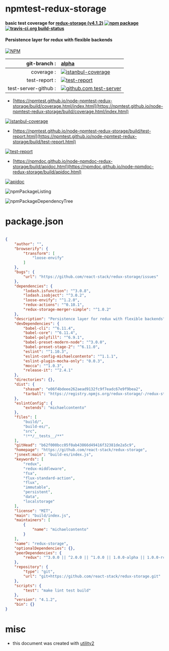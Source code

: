 # npmtest-redux-storage

#### basic test coverage for  [redux-storage (v4.1.2)](https://github.com/react-stack/redux-storage)  [![npm package](https://img.shields.io/npm/v/npmtest-redux-storage.svg?style=flat-square)](https://www.npmjs.org/package/npmtest-redux-storage) [![travis-ci.org build-status](https://api.travis-ci.org/npmtest/node-npmtest-redux-storage.svg)](https://travis-ci.org/npmtest/node-npmtest-redux-storage)

#### Persistence layer for redux with flexible backends

[![NPM](https://nodei.co/npm/redux-storage.png?downloads=true&downloadRank=true&stars=true)](https://www.npmjs.com/package/redux-storage)

| git-branch : | [alpha](https://github.com/npmtest/node-npmtest-redux-storage/tree/alpha)|
|--:|:--|
| coverage : | [![istanbul-coverage](https://npmtest.github.io/node-npmtest-redux-storage/build/coverage.badge.svg)](https://npmtest.github.io/node-npmtest-redux-storage/build/coverage.html/index.html)|
| test-report : | [![test-report](https://npmtest.github.io/node-npmtest-redux-storage/build/test-report.badge.svg)](https://npmtest.github.io/node-npmtest-redux-storage/build/test-report.html)|
| test-server-github : | [![github.com test-server](https://npmtest.github.io/node-npmtest-redux-storage/GitHub-Mark-32px.png)](https://npmtest.github.io/node-npmtest-redux-storage/build/app/index.html) | | build-artifacts : | [![build-artifacts](https://npmtest.github.io/node-npmtest-redux-storage/glyphicons_144_folder_open.png)](https://github.com/npmtest/node-npmtest-redux-storage/tree/gh-pages/build)|

- [https://npmtest.github.io/node-npmtest-redux-storage/build/coverage.html/index.html](https://npmtest.github.io/node-npmtest-redux-storage/build/coverage.html/index.html)

[![istanbul-coverage](https://npmtest.github.io/node-npmtest-redux-storage/build/screenCapture.buildCi.browser.%252Ftmp%252Fbuild%252Fcoverage.lib.html.png)](https://npmtest.github.io/node-npmtest-redux-storage/build/coverage.html/index.html)

- [https://npmtest.github.io/node-npmtest-redux-storage/build/test-report.html](https://npmtest.github.io/node-npmtest-redux-storage/build/test-report.html)

[![test-report](https://npmtest.github.io/node-npmtest-redux-storage/build/screenCapture.buildCi.browser.%252Ftmp%252Fbuild%252Ftest-report.html.png)](https://npmtest.github.io/node-npmtest-redux-storage/build/test-report.html)

- [https://npmdoc.github.io/node-npmdoc-redux-storage/build/apidoc.html](https://npmdoc.github.io/node-npmdoc-redux-storage/build/apidoc.html)

[![apidoc](https://npmdoc.github.io/node-npmdoc-redux-storage/build/screenCapture.buildCi.browser.%252Ftmp%252Fbuild%252Fapidoc.html.png)](https://npmdoc.github.io/node-npmdoc-redux-storage/build/apidoc.html)

![npmPackageListing](https://npmtest.github.io/node-npmtest-redux-storage/build/screenCapture.npmPackageListing.svg)

![npmPackageDependencyTree](https://npmtest.github.io/node-npmtest-redux-storage/build/screenCapture.npmPackageDependencyTree.svg)



# package.json

```json

{
    "author": "",
    "browserify": {
        "transform": [
            "loose-envify"
        ]
    },
    "bugs": {
        "url": "https://github.com/react-stack/redux-storage/issues"
    },
    "dependencies": {
        "lodash.isfunction": "^3.0.8",
        "lodash.isobject": "^3.0.2",
        "loose-envify": "^1.2.0",
        "redux-actions": "^0.10.1",
        "redux-storage-merger-simple": "^1.0.2"
    },
    "description": "Persistence layer for redux with flexible backends",
    "devDependencies": {
        "babel-cli": "^6.11.4",
        "babel-core": "^6.11.4",
        "babel-polyfill": "^6.9.1",
        "babel-preset-modern-node": "^3.0.0",
        "babel-preset-stage-2": "^6.11.0",
        "eslint": "^1.10.3",
        "eslint-config-michaelcontento": "^1.1.1",
        "eslint-plugin-mocha-only": "0.0.3",
        "mocca": "^1.0.3",
        "release-it": "^2.4.1"
    },
    "directories": {},
    "dist": {
        "shasum": "e06f4bdeee262aead9132fc9f7eadc67e9f9bea2",
        "tarball": "https://registry.npmjs.org/redux-storage/-/redux-storage-4.1.2.tgz"
    },
    "eslintConfig": {
        "extends": "michaelcontento"
    },
    "files": [
        "build/",
        "build-es/",
        "src",
        "!**/__tests__/**"
    ],
    "gitHead": "b62f000bcc05f0ab43866d49416f32381de2a5c9",
    "homepage": "https://github.com/react-stack/redux-storage",
    "jsnext:main": "build-es/index.js",
    "keywords": [
        "redux",
        "redux-middleware",
        "fsa",
        "flux-standard-action",
        "flux",
        "immutable",
        "persistent",
        "data",
        "localstorage"
    ],
    "license": "MIT",
    "main": "build/index.js",
    "maintainers": [
        {
            "name": "michaelcontento"
        }
    ],
    "name": "redux-storage",
    "optionalDependencies": {},
    "peerDependencies": {
        "redux": "^3.0.0 || ^2.0.0 || ^1.0.0 || 1.0.0-alpha || 1.0.0-rc"
    },
    "repository": {
        "type": "git",
        "url": "git+https://github.com/react-stack/redux-storage.git"
    },
    "scripts": {
        "test": "make lint test build"
    },
    "version": "4.1.2",
    "bin": {}
}
```



# misc
- this document was created with [utility2](https://github.com/kaizhu256/node-utility2)
